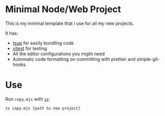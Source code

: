 # Minimal Node/Web Project

<!--
[![npm](https://img.shields.io/npm/v/NAME_HERE)](https://www.npmjs.com/package/NAME_HERE)
![npm bundle size](https://img.shields.io/bundlephobia/minzip/NAME_HERE)
![node-current](https://img.shields.io/node/v/NAME_HERE)
-->

This is my minimal template that I use for all my new projects.

It has:

- [tsup](https://tsup.egoist.dev) for easily bundling code
- [vitest](https://vitest.dev) for testing
- All the editor configurations you might need
- Automatic code formatting on committing with prettier and simple-git-hooks

# Use

Run `copy.mjs` with [`zx`](https://github.com/google/zx):

```shell
zx copy.mjs [path to new project]
```
